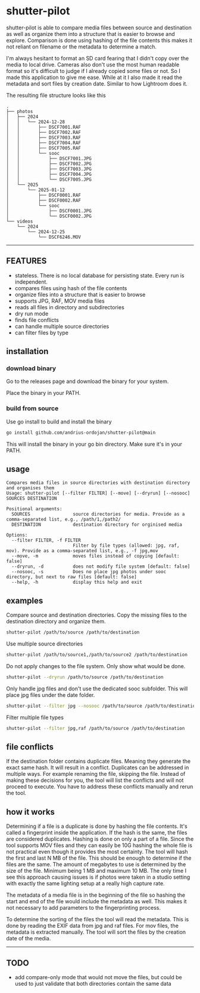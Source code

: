 # shutter-pilot

shutter-pilot is able to compare media files between source and destination as well as organize them into a structure that is easier to browse and explore. Comparison is done using hashing of the file contents this makes it not reliant on filename or the metadata to determine a match.

I'm always hesitant to format an SD card fearing that I didn't copy over the media to local drive. Cameras also don't use the most human readable format so it's difficult to judge if I already copied some files or not. So I made this application to give me ease. While at it I also made it read the metadata and sort files by creation date. Similar to how Lightroom does it.

The resulting file structure looks like this

```
.
├── photos
│   ├── 2024
│   │   └── 2024-12-28
│   │       ├── DSCF7001.RAF
│   │       ├── DSCF7002.RAF
│   │       ├── DSCF7003.RAF
│   │       ├── DSCF7004.RAF
│   │       ├── DSCF7005.RAF
│   │       └── sooc
│   │           ├── DSCF7001.JPG
│   │           ├── DSCF7002.JPG
│   │           ├── DSCF7003.JPG
│   │           ├── DSCF7004.JPG
│   │           └── DSCF7005.JPG
│   └── 2025
│       └── 2025-01-12
│           ├── DSCF0001.RAF
│           ├── DSCF0002.RAF
│           └── sooc
│               ├── DSCF0001.JPG
│               └── DSCF0002.JPG
└── videos
    └── 2024
        └── 2024-12-25
            └── DSCF6246.MOV
```

---

## FEATURES

- stateless. There is no local database for persisting state. Every run is independent.
- compares files using hash of the file contents
- organize files into a structure that is easier to browse
- supports JPG, RAF, MOV media files
- reads all files in directory and subdirectories
- dry run mode
- finds file conflicts
- can handle multiple source directories
- can filter files by type

## installation

### download binary

Go to the releases page and download the binary for your system.

Place the binary in your PATH.

### build from source

Use go install to build and install the binary

```bash
go install github.com/andrius-ordojan/shutter-pilot@main
```

This will install the binary in your go bin directory. Make sure it's in your PATH.

## usage

```
Compares media files in source directories with destination directory and organises them
Usage: shutter-pilot [--filter FILTER] [--move] [--dryrun] [--nosooc] SOURCES DESTINATION

Positional arguments:
  SOURCES                source directories for media. Provide as a comma-separated list, e.g., /path/1,/path2/
  DESTINATION            destination directory for orginised media

Options:
  --filter FILTER, -f FILTER
                         Filter by file types (allowed: jpg, raf, mov). Provide as a comma-separated list, e.g., -f jpg,mov
  --move, -m             moves files instead of copying [default: false]
  --dryrun, -d           does not modify file system [default: false]
  --nosooc, -s           Does no place jpg photos under sooc directory, but next to raw files [default: false]
  --help, -h             display this help and exit
```

## examples

Compare source and destination directories. Copy the missing files to the destination directory and organize them.

```bash
shutter-pilot /path/to/source /path/to/destination
```

Use multiple source directories

```bash
shutter-pilot /path/to/source1,/path/to/source2 /path/to/destination
```

Do not apply changes to the file system. Only show what would be done.

```bash
shutter-pilot --dryrun /path/to/source /path/to/destination
```

Only handle jpg files and don't use the dedicated sooc subfolder. This will place jpg files under the date folder.

```bash
shutter-pilot --filter jpg --nosooc /path/to/source /path/to/destination
```

Filter multiple file types

```bash
shutter-pilot --filter jpg,raf /path/to/source /path/to/destination
```

## file conflicts

If the destination folder contains duplicate files. Meaning they generate the exact same hash. It will result in a conflict. Duplicates can be addressed in multiple ways. For example renaming the file, skipping the file. Instead of making these decisions for you, the tool will list the conflicts and will not proceed to execute. You have to address these conflicts manually and rerun the tool.

## how it works

Determining if a file is a duplicate is done by hashing the file contents. It's called a fingerprint inside the application. If the hash is the same, the files are considered duplicates. Hashing is done on only a part of a file. Since the tool supports MOV files and they can easily be 10G hashing the whole file is not practical even though it provides the most certainty. The tool will hash the first and last N MB of the file. This should be enough to determine if the files are the same. The amount of megabytes to use is determined by the size of the file. Minimum being 1 MB and maximum 10 MB. The only time I see this approach causing issues is if photos were taken in a studio setting with exactly the same lighting setup at a really high capture rate.

The metadata of a media file is in the beginning of the file so hashing the start and end of the file would include the metadata as well. This makes it not necessary to add parameters to the fingerprinting process.

To determine the sorting of the files the tool will read the metadata. This is done by reading the EXIF data from jpg and raf files. For mov files, the metadata is extracted manually. The tool will sort the files by the creation date of the media.

---

## TODO

- add compare-only mode that would not move the files, but could be used to just validate that both directories contain the same data

```

```

```

```

```

```
